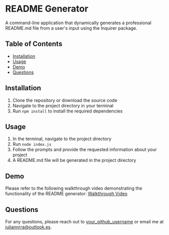 # README Generator

A command-line application that dynamically generates a professional README.md file from a user's input using the Inquirer package.

## Table of Contents

- [Installation](#installation)
- [Usage](#usage)
- [Demo](#demo)
- [Questions](#questions)

## Installation

1. Clone the repository or download the source code
2. Navigate to the project directory in your terminal
3. Run `npm install` to install the required dependencies

## Usage

1. In the terminal, navigate to the project directory
2. Run `node index.js`
3. Follow the prompts and provide the requested information about your project
4. A README.md file will be generated in the project directory

## Demo

Please refer to the following walkthrough video demonstrating the functionality of the README generator: [Walkthrough Video](https://drive.google.com/drive/folders/1i4_YMgPD-9kTbV3iHtqUx-MxIJf_6Sad?usp=sharing)

## Questions

For any questions, please reach out to [your_github_username](https://github.com/ishaval) or email me at juliannrra@outlook.es.

